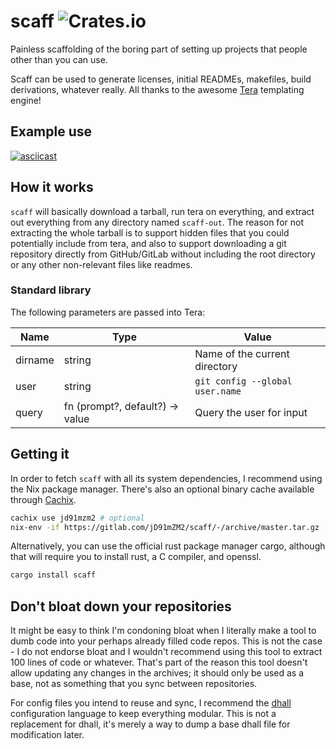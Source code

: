 # scaff ![Crates.io](https://img.shields.io/crates/v/scaff)

Painless scaffolding of the boring part of setting up projects that
people other than you can use.

Scaff can be used to generate licenses, initial READMEs, makefiles,
build derivations, whatever really. All thanks to the awesome
[Tera](https://tera.netlify.com/) templating engine!

## Example use

[![asciicast](https://asciinema.org/a/PtKWiSQynFvVoGs1ozdoiJX99.svg)](https://asciinema.org/a/PtKWiSQynFvVoGs1ozdoiJX99)

## How it works

`scaff` will basically download a tarball, run tera on everything, and
extract out everything from any directory named `scaff-out`. The
reason for not extracting the whole tarball is to support hidden files
that you could potentially include from tera, and also to support
downloading a git repository directly from GitHub/GitLab without
including the root directory or any other non-relevant files like
readmes.

### Standard library

The following parameters are passed into Tera:

| Name    | Type                            | Value                           |
|---------|---------------------------------|---------------------------------|
| dirname | string                          | Name of the current directory   |
| user    | string                          | `git config --global user.name` |
| query   | fn (prompt?, default?) -> value | Query the user for input        |

## Getting it

In order to fetch `scaff` with all its system dependencies, I
recommend using the Nix package manager. There's also an optional
binary cache available through [Cachix](https://jd91mzm2.cachix.org/).

```sh
cachix use jd91mzm2 # optional
nix-env -if https://gitlab.com/jD91mZM2/scaff/-/archive/master.tar.gz
```

Alternatively, you can use the official rust package manager cargo,
although that will require you to install rust, a C compiler, and
openssl.

```sh
cargo install scaff
```

## Don't bloat down your repositories

It might be easy to think I'm condoning bloat when I literally make a
tool to dumb code into your perhaps already filled code repos. This is
not the case - I do not endorse bloat and I wouldn't recommend using
this tool to extract 100 lines of code or whatever. That's part of the
reason this tool doesn't allow updating any changes in the archives;
it should only be used as a base, not as something that you sync
between repositories.

For config files you intend to reuse and sync, I recommend the
[dhall](https://dhall-lang.org/) configuration language to keep
everything modular. This is not a replacement for dhall, it's merely a
way to dump a base dhall file for modification later.

